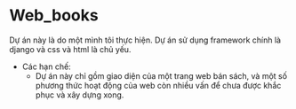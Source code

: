 # Web_books
Dự án này là do một mình tôi thực hiện. Dự án sử dụng framework chính là django và css và html là chủ yếu.
- Các hạn chế:
  + Dự án này chỉ gồm giao diện của một trang web bán sách, và một số phương thức hoạt động của web còn nhiều vấn để chưa được khắc phục và xây dựng xong.
